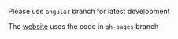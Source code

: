 Please use `angular` branch for latest development

The [website](http://will.iamchen.com/prime-map) uses the code in `gh-pages` branch

